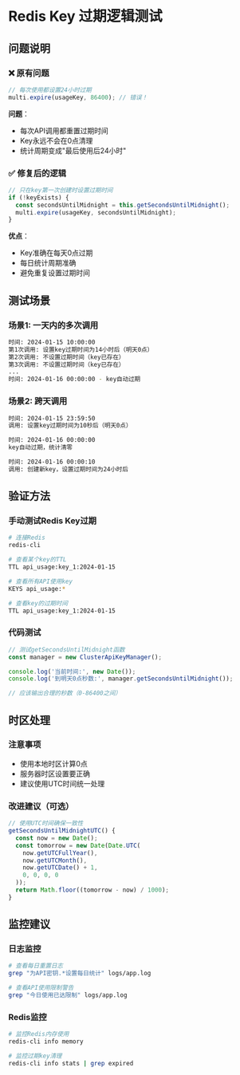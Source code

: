 # Redis Key 过期逻辑测试

## 问题说明

### ❌ 原有问题
```javascript
// 每次使用都设置24小时过期
multi.expire(usageKey, 86400); // 错误！
```

**问题**：
- 每次API调用都重置过期时间
- Key永远不会在0点清理
- 统计周期变成"最后使用后24小时"

### ✅ 修复后的逻辑
```javascript
// 只在key第一次创建时设置过期时间
if (!keyExists) {
  const secondsUntilMidnight = this.getSecondsUntilMidnight();
  multi.expire(usageKey, secondsUntilMidnight);
}
```

**优点**：
- Key准确在每天0点过期
- 每日统计周期准确
- 避免重复设置过期时间

## 测试场景

### 场景1: 一天内的多次调用
```bash
时间: 2024-01-15 10:00:00
第1次调用: 设置key过期时间为14小时后（明天0点）
第2次调用: 不设置过期时间（key已存在）
第3次调用: 不设置过期时间（key已存在）
...
时间: 2024-01-16 00:00:00 - key自动过期
```

### 场景2: 跨天调用
```bash
时间: 2024-01-15 23:59:50
调用: 设置key过期时间为10秒后（明天0点）

时间: 2024-01-16 00:00:00
key自动过期，统计清零

时间: 2024-01-16 00:00:10  
调用: 创建新key，设置过期时间为24小时后
```

## 验证方法

### 手动测试Redis Key过期
```bash
# 连接Redis
redis-cli

# 查看某个key的TTL
TTL api_usage:key_1:2024-01-15

# 查看所有API使用key
KEYS api_usage:*

# 查看key的过期时间
TTL api_usage:key_1:2024-01-15
```

### 代码测试
```javascript
// 测试getSecondsUntilMidnight函数
const manager = new ClusterApiKeyManager();

console.log('当前时间:', new Date());
console.log('到明天0点秒数:', manager.getSecondsUntilMidnight());

// 应该输出合理的秒数（0-86400之间）
```

## 时区处理

### 注意事项
- 使用本地时区计算0点
- 服务器时区设置要正确
- 建议使用UTC时间统一处理

### 改进建议（可选）
```javascript
// 使用UTC时间确保一致性
getSecondsUntilMidnightUTC() {
  const now = new Date();
  const tomorrow = new Date(Date.UTC(
    now.getUTCFullYear(),
    now.getUTCMonth(),
    now.getUTCDate() + 1,
    0, 0, 0, 0
  ));
  return Math.floor((tomorrow - now) / 1000);
}
```

## 监控建议

### 日志监控
```bash
# 查看每日重置日志
grep "为API密钥.*设置每日统计" logs/app.log

# 查看API使用限制警告
grep "今日使用已达限制" logs/app.log
```

### Redis监控
```bash
# 监控Redis内存使用
redis-cli info memory

# 监控过期key清理
redis-cli info stats | grep expired
``` 